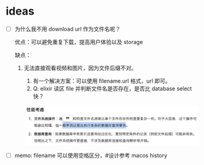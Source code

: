 # ideas

- [ ] 为什么我不用 download url 作为文件名呢？

  优点：可以避免重复下载，提高用户体验以及 storage

  缺点：

  1. 无法直接观看视频和图片，因为文件后缀不对。

     1. 有一个解决方案：可以使用 filename.url 格式，url 即可。
     2. Q: elixir 读区 file 并判断文件名是否存在，是否比 database select 快？

     ![ChatGPT answer: file existed faster than db](./file_faster_than_db.png)

- [ ] memo: filename 可以使用空格区分，#设计参考 macos history
